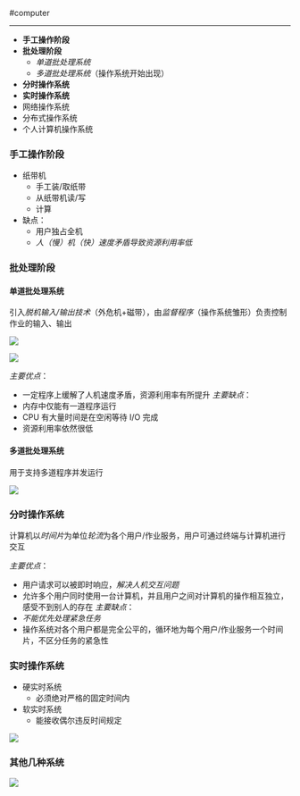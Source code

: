 #computer 

---
- **手工操作阶段**
- **批处理阶段**
	- *单道批处理系统*
	- *多道批处理系统*（操作系统开始出现）
- **分时操作系统**
- **实时操作系统**
- 网络操作系统
- 分布式操作系统
- 个人计算机操作系统
### 手工操作阶段
- 纸带机
	- 手工装/取纸带
	- 从纸带机读/写
	- 计算
- 缺点：
	- 用户独占全机
	- *人（慢）机（快）速度矛盾导致资源利用率低*

### 批处理阶段
#### 单道批处理系统

引入*脱机输入/输出技术*（外危机+磁带），由*监督程序*（操作系统雏形）负责控制作业的输入、输出

![](img/Pasted%20image%2020231225114201.png)

![](img/Pasted%20image%2020231225114221.png)

*主要优点*：
- 一定程序上缓解了人机速度矛盾，资源利用率有所提升
*主要缺点*：
- 内存中仅能有一道程序运行
- CPU 有大量时间是在空闲等待 I/O 完成
- 资源利用率依然很低

#### 多道批处理系统

用于支持多道程序并发运行

![](img/Pasted%20image%2020231225114429.png)

### 分时操作系统

计算机以*时间片*为单位*轮流*为各个用户/作业服务，用户可通过终端与计算机进行交互

*主要优点*：
- 用户请求可以被即时响应，*解决人机交互问题*
- 允许多个用户同时使用一台计算机，并且用户之间对计算机的操作相互独立，感受不到别人的存在
*主要缺点*：
- *不能优先处理紧急任务*
- 操作系统对各个用户都是完全公平的，循环地为每个用户/作业服务一个时间片，不区分任务的紧急性
### 实时操作系统

- 硬实时系统
	- 必须绝对严格的固定时间内
- 软实时系统
	- 能接收偶尔违反时间规定

![](img/Pasted%20image%2020231225114837.png)

### 其他几种系统

![](img/Pasted%20image%2020231225114857.png)
